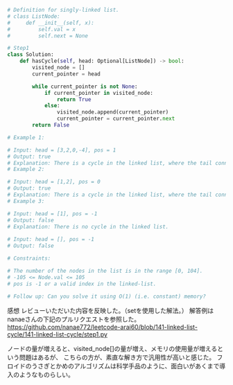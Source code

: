 ```python
# Definition for singly-linked list.
# class ListNode:
#     def __init__(self, x):
#         self.val = x
#         self.next = None

# Step1
class Solution:
    def hasCycle(self, head: Optional[ListNode]) -> bool:
        visited_node = []
        current_pointer = head

        while current_pointer is not None:
            if current_pointer in visited_node:
                return True
            else:
                visited_node.append(current_pointer)
                current_pointer = current_pointer.next
        return False

# Example 1:

# Input: head = [3,2,0,-4], pos = 1
# Output: true
# Explanation: There is a cycle in the linked list, where the tail connects to the 1st node (0-indexed).
# Example 2:

# Input: head = [1,2], pos = 0
# Output: true
# Explanation: There is a cycle in the linked list, where the tail connects to the 0th node.
# Example 3:

# Input: head = [1], pos = -1
# Output: false
# Explanation: There is no cycle in the linked list.
 
# Input: head = [], pos = -1
# Output: false

# Constraints:

# The number of the nodes in the list is in the range [0, 104].
# -105 <= Node.val <= 105
# pos is -1 or a valid index in the linked-list.
 
# Follow up: Can you solve it using O(1) (i.e. constant) memory?

```

感想
レビューいただいた内容を反映した。（setを使用した解法。）
解答例はnanaeさんの下記のプルリクエストを参照した。
https://github.com/nanae772/leetcode-arai60/blob/141-linked-list-cycle/141-linked-list-cycle/step1.py

ノードの量が増えると、visited_node[]の量が増え、メモリの使用量が増えるという問題はあるが、
こちらの方が、素直な解き方で汎用性が高いと感じた。
フロイドのうさぎとかめのアルゴリズムは科学手品のように、面白いがあくまで導入のようなものらしい。

